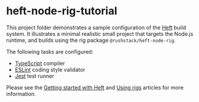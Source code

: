 # heft-node-rig-tutorial

This project folder demonstrates a sample configuration of the [Heft](https://www.npmjs.com/package/@rushstack/heft)
build system. It illustrates a minimal realistic small project that targets the Node.js runtime,
and builds using the rig package `@rushstack/heft-node-rig`.

The following tasks are configured:

- [TypeScript](https://rushstack.io/pages/heft_tasks/typescript/) compiler
- [ESLint](https://rushstack.io/pages/heft_tasks/eslint/) coding style validator
- [Jest](https://rushstack.io/pages/heft_tasks/jest/) test runner

Please see the [Getting started with Heft](https://rushstack.io/pages/heft_tutorials/getting_started/)
and [Using rigs](https://rushstack.io/pages/heft/rig_packages/) articles for more information.
